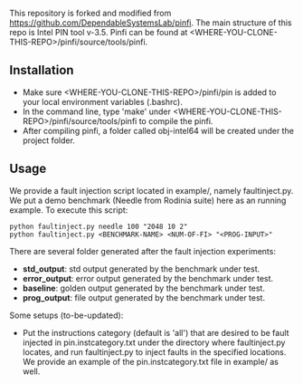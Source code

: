 This repository is forked and modified from https://github.com/DependableSystemsLab/pinfi. The main structure of this repo is Intel PIN tool v-3.5. Pinfi can be found at \<WHERE-YOU-CLONE-THIS-REPO\>/pinfi/source/tools/pinfi.

## Installation

- Make sure \<WHERE-YOU-CLONE-THIS-REPO\>/pinfi/pin is added to your local environment variables (.bashrc).
- In the command line, type 'make' under \<WHERE-YOU-CLONE-THIS-REPO\>/pinfi/source/tools/pinfi to compile the pinfi.
- After compiling pinfi, a folder called obj-intel64 will be created under the project folder.

## Usage

We provide a fault injection script located in example/, namely faultinject.py. We put a demo benchmark (Needle from Rodinia suite) here as an running example.
To execute this script:
```
python faultinject.py needle 100 "2048 10 2"
python faultinject.py <BENCHMARK-NAME> <NUM-OF-FI> "<PROG-INPUT>" 
```
There are several folder generated after the fault injection experiments:
  - **std_output**: std output generated by the benchmark under test.
  - **error_output**: error output generated by the benchmark under test.
  - **baseline**: golden output generated by the benchmark under test.
  - **prog_output**: file output generated by the benchmark under test.

Some setups (to-be-updated):
- Put the instructions category (default is 'all') that are desired to be fault injected in pin.instcategory.txt under the directory where faultinject.py locates, and run faultinject.py to inject faults in the specified locations. We provide an example of the pin.instcategory.txt file in example/ as well.
